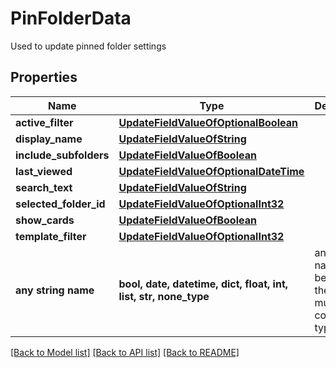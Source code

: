 # PinFolderData

Used to update pinned folder settings

## Properties
Name | Type | Description | Notes
------------ | ------------- | ------------- | -------------
**active_filter** | [**UpdateFieldValueOfOptionalBoolean**](UpdateFieldValueOfOptionalBoolean.md) |  | [optional] 
**display_name** | [**UpdateFieldValueOfString**](UpdateFieldValueOfString.md) |  | [optional] 
**include_subfolders** | [**UpdateFieldValueOfBoolean**](UpdateFieldValueOfBoolean.md) |  | [optional] 
**last_viewed** | [**UpdateFieldValueOfOptionalDateTime**](UpdateFieldValueOfOptionalDateTime.md) |  | [optional] 
**search_text** | [**UpdateFieldValueOfString**](UpdateFieldValueOfString.md) |  | [optional] 
**selected_folder_id** | [**UpdateFieldValueOfOptionalInt32**](UpdateFieldValueOfOptionalInt32.md) |  | [optional] 
**show_cards** | [**UpdateFieldValueOfBoolean**](UpdateFieldValueOfBoolean.md) |  | [optional] 
**template_filter** | [**UpdateFieldValueOfOptionalInt32**](UpdateFieldValueOfOptionalInt32.md) |  | [optional] 
**any string name** | **bool, date, datetime, dict, float, int, list, str, none_type** | any string name can be used but the value must be the correct type | [optional]

[[Back to Model list]](../README.md#documentation-for-models) [[Back to API list]](../README.md#documentation-for-api-endpoints) [[Back to README]](../README.md)


